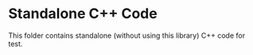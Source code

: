 # Standalone C++ Code

This folder contains standalone (without using this library) C++ code for test.